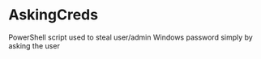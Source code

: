 # AskingCreds
PowerShell script used to steal user/admin Windows password simply by asking the user
